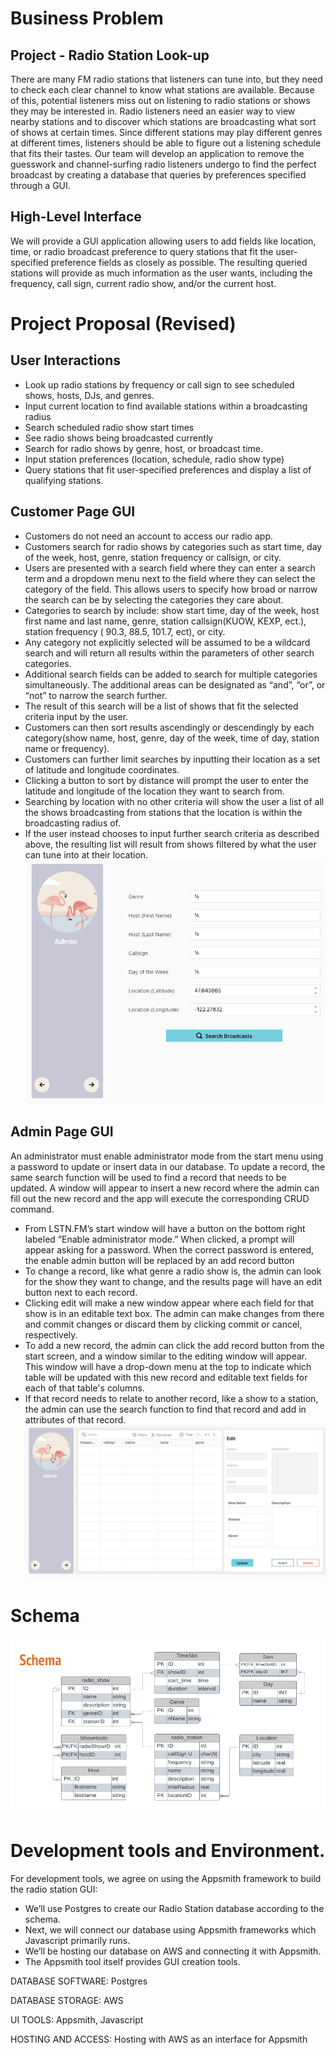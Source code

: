 # Business Problem
## Project - Radio Station Look-up

There are many FM radio stations that listeners can tune into, but they need to check each clear channel to know what stations are available. Because of this, potential listeners miss out on listening to radio stations or shows they may be interested in. Radio listeners need an easier way to view nearby stations and to discover which stations are broadcasting what sort of shows at certain times. Since different stations may play different genres at different times, listeners should be able to figure out a listening schedule that fits their tastes. Our team will develop an application to remove the guesswork and channel-surfing radio listeners undergo to find the perfect broadcast by creating a database that queries by preferences specified through a GUI.

## High-Level Interface
We will provide a GUI application allowing users to add fields like location, time, or radio broadcast preference to query stations that fit the user-specified preference fields as closely as possible. The resulting queried stations will provide as much information as the user wants, including the frequency, call sign, current radio show, and/or the current host.

# Project Proposal (Revised)

## User Interactions
-	Look up radio stations by frequency or call sign to see scheduled shows, hosts, DJs, and genres.
-	Input current location to find available stations within a broadcasting radius
-	Search scheduled radio show start times
-	See radio shows being broadcasted currently
-	Search for radio shows by genre, host, or broadcast time.
-	Input station preferences (location, schedule, radio show type)
-	Query stations that fit user-specified preferences and display a list of qualifying stations. 

## Customer Page GUI

-	Customers do not need an account to access our radio app. 
-	Customers search for radio shows by categories such as start time, day of the week, host, genre, station frequency or callsign, or city.
-	Users are presented with  a search field where they can enter a search term and a dropdown menu next to the field where they can select the category of the field. This allows users to specify how broad or narrow the search can be by selecting the categories they care about. 
-	Categories to search by include: show start time, day of the week, host first name and last name, genre, station callsign(KUOW, KEXP, ect.), station frequency ( 90.3, 88.5, 101.7, ect), or city.
-	Any category not explicitly selected will be assumed to be a wildcard search and will return all results within the parameters of other search categories.
-	Additional search fields can be added to search for multiple categories simultaneously. The additional areas can be designated as “and”, “or”, or “not” to narrow the search further. 
-	The result of this search will be a list of shows that fit the selected criteria input by the user.
-	Customers can then sort results ascendingly or descendingly by each category(show name, host, genre, day of the week, time of day, station name or frequency).
-	Customers can further limit searches by inputting their location as a set of latitude and longitude coordinates.
-	Clicking a button to sort by distance will prompt the user to enter the latitude and longitude of the location they want to search from.
-	Searching by location with no other criteria will show the user a list of all the shows broadcasting from stations that the location is within the broadcasting radius of. 
-	If the user instead chooses to input further search criteria as described above, the resulting list will result from shows filtered by what the user can tune into at their location. 
![schema](https://github.com/chloeNgo99/LSFM/blob/main/img/AdminGui1.png)

## Admin Page GUI
An administrator must enable administrator mode from the start menu using a password to update or insert data in our database. To update a record, the same search function will be used to find a record that needs to be updated. A window will appear to insert a new record where the admin can fill out the new record and the app will execute the corresponding CRUD command.

-	From LSTN.FM’s start window will have a button on the bottom right labeled “Enable administrator mode.” When clicked, a prompt will appear asking for a password. When the correct password is entered, the enable admin button will be replaced by an add record button
-	To change a record, like what genre a radio show is, the admin can look for the show they want to change, and the results page will have an edit button next to each record.
-	Clicking edit will make a new window appear where each field for that show is in an editable text box. The admin can make changes from there and commit changes or discard them by clicking commit or cancel, respectively.
-	To add a new record, the admin can click the add record button from the start screen, and a window similar to the editing window will appear. This window will have a drop-down menu at the top to indicate which table will be updated with this new record and editable text fields for each of that table's columns. 
-	If that record needs to relate to another record, like a show to a station, the admin can use the search function to find that record and add in attributes of that record.
![schema](https://github.com/chloeNgo99/LSFM/blob/main/img/AdminGui2.png)

# Schema
![schema](https://github.com/chloeNgo99/LSFM/blob/main/img/LSFM%20Schema.png)

# Development tools and Environment.
For development tools, we agree on using the Appsmith framework to build the radio station GUI:
-	We’ll use Postgres to create our Radio Station database according to the schema.
-	Next, we will connect our database using Appsmith frameworks which Javascript primarily runs.
-	We’ll be hosting our database on AWS and connecting it with Appsmith.
-	The Appsmith tool itself provides GUI creation tools. 

DATABASE SOFTWARE: Postgres

DATABASE STORAGE: AWS

UI TOOLS: Appsmith, Javascript

HOSTING AND ACCESS: Hosting with AWS as an interface for Appsmith
